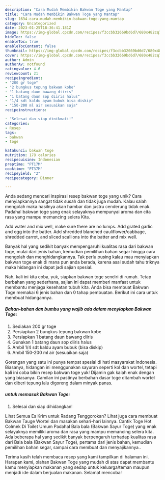 ```yaml
---
description: "Cara Mudah Membikin Bakwan Toge yang Mantap"
title: "Cara Mudah Membikin Bakwan Toge yang Mantap"
slug: 1634-cara-mudah-membikin-bakwan-toge-yang-mantap
category: Uncategorized
date: 2023-01-25T18:36:41.181Z
image: https://img-global.cpcdn.com/recipes/f3ccbb32669bd6d7/680x482cq70/bakwan-toge-foto-resep-utama.jpg
hideToc: false
enableToc: true
enableTocContent: false
thumbnail: https://img-global.cpcdn.com/recipes/f3ccbb32669bd6d7/680x482cq70/bakwan-toge-foto-resep-utama.jpg
cover: https://img-global.cpcdn.com/recipes/f3ccbb32669bd6d7/680x482cq70/bakwan-toge-foto-resep-utama.jpg
author: Admin
authorAv: notfound
ratingvalue: 4.6
reviewcount: 21
recipeingredient:
- "200 gr toge"
- "2 bungkus tepung bakwan kobe"
- "1 batang daun bawang diiris"
- "1 batang daun sop diiris halus"
- "1/4 sdt kaldu ayam bubuk bisa diskip"
- "150-200 ml air sesuaikan saja"
recipeinstructions:

- "Selesai dan siap dinikmati!"
categories:
- Resep
tags:
- bakwan
- toge

katakunci: bakwan toge 
nutrition: 178 calories
recipecuisine: Indonesian
preptime: "PT17M"
cooktime: "PT37M"
recipeyield: "2"
recipecategory: Dinner

---
```





Anda sedang mencari inspirasi resep bakwan toge yang unik? Cara menyiapkannya sangat tidak susah dan tidak juga mudah. Kalau salah mengolah maka hasilnya akan hambar dan justru cenderung tidak enak. Padahal bakwan toge yang enak selayaknya mempunyai aroma dan cita rasa yang mampu memancing selera Kita.





Add water and mix well, make sure there are no lumps. Add grated garlic and egg into the batter. Add shredded blanched cauliflower/cabbage, shredded carrot, and sliced scallions into the batter and mix well.

Banyak hal yang sedikit banyak mempengaruhi kualitas rasa dari bakwan toge, mulai dari jenis bahan, kemudian pemilihan bahan segar hingga cara mengolah dan menghidangkannya. Tak perlu pusing kalau mau menyiapkan bakwan toge enak di mana pun anda berada, karena asal sudah tahu triknya maka hidangan ini dapat jadi sajian spesial.






Nah, kali ini kita coba, yuk, siapkan bakwan toge sendiri di rumah. Tetap berbahan yang sederhana, sajian ini dapat memberi manfaat untuk membantu menjaga kesehatan tubuh kita. Anda bisa membuat Bakwan Toge memakai 6 jenis bahan dan 0 tahap pembuatan. Berikut ini cara untuk membuat hidangannya.

<!--inarticleads1-->

##### Bahan-bahan dan bumbu yang wajib ada dalam menyiapkan Bakwan Toge:

1. Sediakan 200 gr toge
1. Persiapkan 2 bungkus tepung bakwan kobe
1. Persiapkan 1 batang daun bawang diiris
1. Gunakan 1 batang daun sop diiris halus
1. Ambil 1/4 sdt kaldu ayam bubuk (bisa diskip)
1. Ambil 150-200 ml air (sesuaikan saja)


Gorengan yang satu ini punya tempat spesial di hati masyarakat Indonesia. Biasanya, hidangan ini menggunakan sayuran seperti kol dan wortel, tetapi kali ini coba bikin resep bakwan toge yuk! Dijamin gak kalah enak dengan yang biasanya. Camilan ini pastinya berbahan dasar toge ditambah wortel dan diberi tepung lalu digoreng dalam minyak panas. 

<!--inarticleads2-->

#####  untuk memasak Bakwan Toge:


1. Selesai dan siap dihidangkan!

Lihat Semua Es Krim untuk Radang Tenggorokan? Lihat juga cara membuat Bakwan Tauge Wortel dan masakan sehari-hari lainnya. Cantik Toge Hot Colmek Di Toilet Umum Padahal Bala bala (Bakwan Sayur Toge) yang enak selayaknya memiliki aroma dan rasa yang mampu memancing selera kita. Ada beberapa hal yang sedikit banyak berpengaruh terhadap kualitas rasa dari Bala bala (Bakwan Sayur Toge), pertama dari jenis bahan, kemudian pemilihan bahan segar, sampai cara membuat dan menyajikannya.. 

Terima kasih telah membaca resep yang kami tampilkan di halaman ini. Harapan kami, olahan Bakwan Toge yang mudah di atas dapat membantu kamu menyiapkan makanan yang sedap untuk keluarga/teman maupun menjadi ide dalam berjualan makanan. Selamat mencoba!
